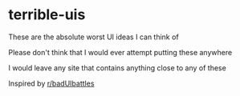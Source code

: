 # terrible-uis
These are the absolute worst UI ideas I can think of

Please don't think that I would ever attempt putting these anywhere

I would leave any site that contains anything close to any of these

Inspired by [r/badUIbattles](https://www.reddit.com/r/badUIbattles/)
